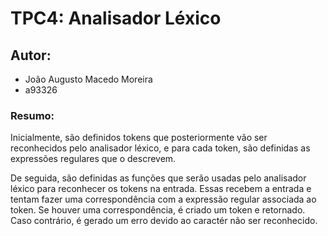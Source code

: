 # TPC4: Analisador Léxico

## Autor:
* João Augusto Macedo Moreira
* a93326

### Resumo:

Inicialmente, são definidos tokens que posteriormente vão ser reconhecidos pelo analisador léxico, e para cada token, são definidas as expressões regulares que o descrevem. 

De seguida, são definidas as funções que serão usadas pelo analisador léxico para reconhecer os tokens na entrada. Essas recebem a entrada e tentam fazer uma correspondência com a expressão regular associada ao token. Se houver uma correspondência, é criado um token e retornado. Caso contrário, é gerado um erro devido ao caractér não ser reconhecido.
